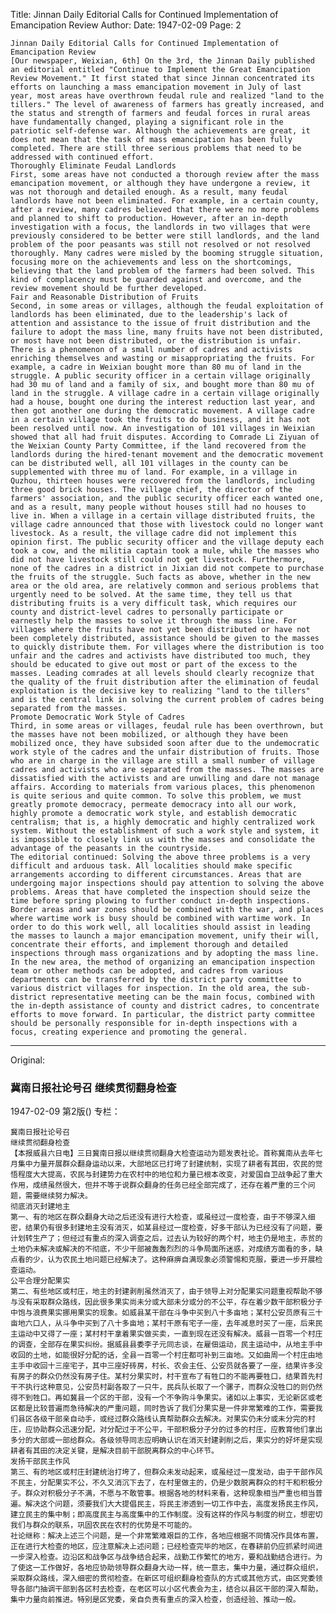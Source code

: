 Title: Jinnan Daily Editorial Calls for Continued Implementation of Emancipation Review
Author:
Date: 1947-02-09
Page: 2

    Jinnan Daily Editorial Calls for Continued Implementation of Emancipation Review
    [Our newspaper, Weixian, 6th] On the 3rd, the Jinnan Daily published an editorial entitled "Continue to Implement the Great Emancipation Review Movement." It first stated that since Jinnan concentrated its efforts on launching a mass emancipation movement in July of last year, most areas have overthrown feudal rule and realized "land to the tillers." The level of awareness of farmers has greatly increased, and the status and strength of farmers and feudal forces in rural areas have fundamentally changed, playing a significant role in the patriotic self-defense war. Although the achievements are great, it does not mean that the task of mass emancipation has been fully completed. There are still three serious problems that need to be addressed with continued effort.
    Thoroughly Eliminate Feudal Landlords
    First, some areas have not conducted a thorough review after the mass emancipation movement, or although they have undergone a review, it was not thorough and detailed enough. As a result, many feudal landlords have not been eliminated. For example, in a certain county, after a review, many cadres believed that there were no more problems and planned to shift to production. However, after an in-depth investigation with a focus, the landlords in two villages that were previously considered to be better were still landlords, and the land problem of the poor peasants was still not resolved or not resolved thoroughly. Many cadres were misled by the booming struggle situation, focusing more on the achievements and less on the shortcomings, believing that the land problem of the farmers had been solved. This kind of complacency must be guarded against and overcome, and the review movement should be further developed.
    Fair and Reasonable Distribution of Fruits
    Second, in some areas or villages, although the feudal exploitation of landlords has been eliminated, due to the leadership's lack of attention and assistance to the issue of fruit distribution and the failure to adopt the mass line, many fruits have not been distributed, or most have not been distributed, or the distribution is unfair. There is a phenomenon of a small number of cadres and activists enriching themselves and wasting or misappropriating the fruits. For example, a cadre in Weixian bought more than 80 mu of land in the struggle. A public security officer in a certain village originally had 30 mu of land and a family of six, and bought more than 80 mu of land in the struggle. A village cadre in a certain village originally had a house, bought one during the interest reduction last year, and then got another one during the democratic movement. A village cadre in a certain village took the fruits to do business, and it has not been resolved until now. An investigation of 101 villages in Weixian showed that all had fruit disputes. According to Comrade Li Ziyuan of the Weixian County Party Committee, if the land recovered from the landlords during the hired-tenant movement and the democratic movement can be distributed well, all 101 villages in the county can be supplemented with three mu of land. For example, in a village in Quzhou, thirteen houses were recovered from the landlords, including three good brick houses. The village chief, the director of the farmers' association, and the public security officer each wanted one, and as a result, many people without houses still had no houses to live in. When a village in a certain village distributed fruits, the village cadre announced that those with livestock could no longer want livestock. As a result, the village cadre did not implement this opinion first. The public security officer and the village deputy each took a cow, and the militia captain took a mule, while the masses who did not have livestock still could not get livestock. Furthermore, none of the cadres in a district in Jixian did not compete to purchase the fruits of the struggle. Such facts as above, whether in the new area or the old area, are relatively common and serious problems that urgently need to be solved. At the same time, they tell us that distributing fruits is a very difficult task, which requires our county and district-level cadres to personally participate or earnestly help the masses to solve it through the mass line. For villages where the fruits have not yet been distributed or have not been completely distributed, assistance should be given to the masses to quickly distribute them. For villages where the distribution is too unfair and the cadres and activists have distributed too much, they should be educated to give out most or part of the excess to the masses. Leading comrades at all levels should clearly recognize that the quality of the fruit distribution after the elimination of feudal exploitation is the decisive key to realizing "land to the tillers" and is the central link in solving the current problem of cadres being separated from the masses.
    Promote Democratic Work Style of Cadres
    Third, in some areas or villages, feudal rule has been overthrown, but the masses have not been mobilized, or although they have been mobilized once, they have subsided soon after due to the undemocratic work style of the cadres and the unfair distribution of fruits. Those who are in charge in the village are still a small number of village cadres and activists who are separated from the masses. The masses are dissatisfied with the activists and are unwilling and dare not manage affairs. According to materials from various places, this phenomenon is quite serious and quite common. To solve this problem, we must greatly promote democracy, permeate democracy into all our work, highly promote a democratic work style, and establish democratic centralism; that is, a highly democratic and highly centralized work system. Without the establishment of such a work style and system, it is impossible to closely link us with the masses and consolidate the advantage of the peasants in the countryside.
    The editorial continued: Solving the above three problems is a very difficult and arduous task. All localities should make specific arrangements according to different circumstances. Areas that are undergoing major inspections should pay attention to solving the above problems. Areas that have completed the inspection should seize the time before spring plowing to further conduct in-depth inspections. Border areas and war zones should be combined with the war, and places where wartime work is busy should be combined with wartime work. In order to do this work well, all localities should assist in leading the masses to launch a major emancipation movement, unify their will, concentrate their efforts, and implement thorough and detailed inspections through mass organizations and by adopting the mass line. In the new area, the method of organizing an emancipation inspection team or other methods can be adopted, and cadres from various departments can be transferred by the district party committee to various district villages for inspection. In the old area, the sub-district representative meeting can be the main focus, combined with the in-depth assistance of county and district cadres, to concentrate efforts to move forward. In particular, the district party committee should be personally responsible for in-depth inspections with a focus, creating experience and promoting the general.



<hr /> 

Original: 


### 冀南日报社论号召  继续贯彻翻身检查

1947-02-09
第2版()
专栏：

    冀南日报社论号召
    继续贯彻翻身检查
    【本报威县六日电】三日冀南日报以继续贯彻翻身大检查运动为题发表社论。首称冀南从去年七月集中力量开展群众翻身运动以来，大部地区已打垮了封建统制，实现了耕者有其田，农民的觉悟程度大大提高，农民与封建势力在农村中的地位和力量已根本改变，对爱国自卫战争起了重大作用，成绩虽然很大，但并不等于说群众翻身的任务已经全部完成了，还存在着严重的三个问题，需要继续努力解决。
    彻底消灭封建地主
    第一、有的地区在群众翻身大动之后还没有进行大检查，或虽经过一度检查，由于不够深入细密，结果仍有很多封建地主没有消灭，如某县经过一度检查，好多干部认为已经没有了问题，要计划转生产了；但经过有重点的深入调查之后，过去认为较好的两个村，地主仍是地主，赤贫的土地仍未解决或解决的不彻底，不少干部被轰轰烈烈的斗争局面所迷惑，对成绩方面看的多，缺点看的少，认为农民土地问题已经解决了。这种麻痹自满现象必须警惕和克服，要进一步开展检查运动。
    公平合理分配果实
    第二、有些地区或村庄，地主的封建剥削虽然消灭了，由于领导上对分配果实问题重视帮助不够与没有采取群众路线，因此很多果实尚未分或大部未分或分的不公平，存在着少数干部积极分子中饱与浪费果实挪用果实的现象。如威县某干部在斗争中买到八十多亩地；某村公安员原有三十亩地六口人，从斗争中买到了八十多亩地；某村干原有宅子一座，去年减息时买了一座，后来民主运动中又得了一座；某村村干拿着果实做买卖，一直到现在还没有解决。威县一百零一个村庄的调查，全部存在果实纠纷。据威县县委李子元同志谈，在雇佃运动，民主运动中，从地主手中收回的土地，如能很好分配的话，全县一百零一个村庄都可补到三亩地。又如曲周一个村庄由地主手中收回十三座宅子，其中三座好砖房，村长、农会主任、公安员就各要了一座，结果许多没有房子的群众仍然没有房子住。某村分果实时，村干宣布了有牲口的不能再要牲口，结果首先村干不执行这种意见，公安员村副各取了一只牛，民兵队长取了一个骡子，而群众没牲口的则仍然得不到牲口。再如冀县一个区的干部，没有一个不争购斗争果实。诸如以上事实，无论新区或老区都是比较普遍而急待解决的严重问题，同时告诉了我们分果实是一件非常繁难的工作，需要我们县区各级干部亲自动手，或经过群众路线认真帮助群众去解决。对果实仍未分或未分完的村庄，应协助群众迅速分配，对分配过于不公平，干部积极分子分的过多的村庄，应教育他们拿出多分的大部或一部给群众。各级领导同志应明确认识在消灭封建剥削之后，果实分的好坏是实现耕者有其田的决定关键，是解决目前干部脱离群众的中心环节。
    发扬干部民主作风
    第三、有的地区或村庄封建统治打垮了，但群众未发动起来，或虽经过一度发动，由于干部作风不民主，分配果实不公，不久又消沉下去了，在村里做主的，仍是少数脱离群众的村干和积极分子。群众对积极分子不满，不愿与不敢管事。根据各地的材料来看，这种现象相当严重也相当普遍。解决这个问题，须要我们大大提倡民主，将民主渗透到一切工作中去，高度发扬民主作风，建立民主的集中制；即高度民主与高度集中的工作制度。没有这样的作风与制度的树立，想密切我们与群众的联系，巩固农民在农村的优势是不可能的。
    社论继称：解决上述三个问题，是一个非常繁难艰巨的工作，各地应根据不同情况作具体布置，正在进行大检查的地区，应注意解决上述问题；已经检查完毕的地区，在春耕前仍应抓紧时间进一步深入检查。边沿区和战争区与战争结合起来，战勤工作繁忙的地方，要和战勤结合进行。为了使这一工作做好，各地应协助领导群众翻身大动一样，统一意志，集中力量，通过群众组织，采取群众路线，深入细密的贯彻检查。在新区可组织翻身检查队的方式或其他方式，由区党委领导各部门抽调干部到各区村去检查，在老区可以小区代表会为主，结合以县区干部的深入帮助，集中力量向前推进。特别是区党委，亲自负责有重点的深入检查，创造经验、推动一般。

